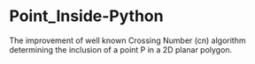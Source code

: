 # Point_Inside-Python
The improvement of well known Crossing Number (cn) algorithm determining the inclusion of a point P in a 2D planar polygon.
